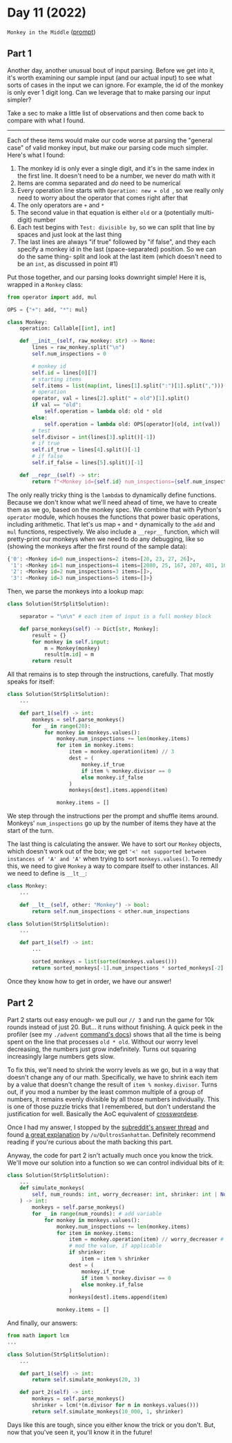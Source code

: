 # Day 11 (2022)

`Monkey in the Middle` ([prompt](https://adventofcode.com/2022/day/11))

## Part 1

Another day, another unusual bout of input parsing. Before we get into it, it's worth examining our sample input (and our actual input) to see what sorts of cases in the input we can ignore. For example, the id of the monkey is only ever 1 digit long. Can we leverage that to make parsing our input simpler?

Take a sec to make a little list of observations and then come back to compare with what I found.

---

Each of these items would make our code worse at parsing the "general case" of valid monkey input, but make our parsing code much simpler. Here's what I found:

1. The monkey id is only ever a single digit, and it's in the same index in the first line. It doesn't need to be a number, we never do math with it
2. Items are comma separated and _do_ need to be numerical
3. Every operation line starts with `Operation: new = old `, so we really only need to worry about the operator that comes right after that
4. The only operators are `+` and `*`
5. The second value in that equation is either `old` or a (potentially multi-digit) number
6. Each test begins with `Test: divisible by`, so we can split that line by spaces and just look at the last thing
7. The last lines are always "if true" followed by "if false", and they each specify a monkey id in the last (space-separated) position. So we can do the same thing- split and look at the last item (which doesn't need to be an `int`, as discussed in point #1)

Put those together, and our parsing looks downright simple! Here it is, wrapped in a `Monkey` class:

```py
from operator import add, mul

OPS = {"+": add, "*": mul}

class Monkey:
    operation: Callable[[int], int]

    def __init__(self, raw_monkey: str) -> None:
        lines = raw_monkey.split("\n")
        self.num_inspections = 0

        # monkey id
        self.id = lines[0][7]
        # starting items
        self.items = list(map(int, lines[1].split(":")[1].split(",")))
        # operation
        operator, val = lines[2].split(" = old")[1].split()
        if val == "old":
            self.operation = lambda old: old * old
        else:
            self.operation = lambda old: OPS[operator](old, int(val))
        # test
        self.divisor = int(lines[3].split()[-1])
        # if true
        self.if_true = lines[4].split()[-1]
        # if false
        self.if_false = lines[5].split()[-1]

    def __repr__(self) -> str:
        return f"<Monkey id={self.id} num_inspections={self.num_inspections} items={self.items}>"
```

The only really tricky thing is the `lambda`s to dynamically define functions. Because we don't know what we'll need ahead of time, we have to create them as we go, based on the monkey spec. We combine that with Python's `operator` module, which houses the functions that power basic operations, including arithmetic. That let's us map `+` and `*` dynamically to the `add` and `mul` functions, respectively. We also include a `__repr__` function, which will pretty-print our monkeys when we need to do any debugging, like so (showing the monkeys after the first round of the sample data):

```py
{'0': <Monkey id=0 num_inspections=2 items=[20, 23, 27, 26]>,
 '1': <Monkey id=1 num_inspections=4 items=[2080, 25, 167, 207, 401, 1046]>,
 '2': <Monkey id=2 num_inspections=3 items=[]>,
 '3': <Monkey id=3 num_inspections=5 items=[]>}
```

Then, we parse the monkeys into a lookup map:

```py
class Solution(StrSplitSolution):

    separator = "\n\n" # each item of input is a full monkey block

    def parse_monkeys(self) -> Dict[str, Monkey]:
        result = {}
        for monkey in self.input:
            m = Monkey(monkey)
            result[m.id] = m
        return result
```

All that remains is to step through the instructions, carefully. That mostly speaks for itself:

```py
class Solution(StrSplitSolution):
    ...

    def part_1(self) -> int:
        monkeys = self.parse_monkeys()
        for _ in range(20):
            for monkey in monkeys.values():
                monkey.num_inspections += len(monkey.items)
                for item in monkey.items:
                    item = monkey.operation(item) // 3
                    dest = (
                        monkey.if_true
                        if item % monkey.divisor == 0
                        else monkey.if_false
                    )
                    monkeys[dest].items.append(item)

                monkey.items = []
```

We step through the instructions per the prompt and shuffle items around. Monkeys' `num_inspections` go up by the number of items they have at the start of the turn.

The last thing is calculating the answer. We have to sort our `Monkey` objects, which doesn't work out of the box; we get `'<' not supported between instances of 'A' and 'A'` when trying to sort `monkeys.values()`. To remedy this, we need to give `Monkey` a way to compare itself to other instances. All we need to define is `__lt__`:

```py
class Monkey:
    ...

    def __lt__(self, other: "Monkey") -> bool:
        return self.num_inspections < other.num_inspections

class Solution(StrSplitSolution):
    ...

    def part_1(self) -> int:
        ...

        sorted_monkeys = list(sorted(monkeys.values()))
        return sorted_monkeys[-1].num_inspections * sorted_monkeys[-2].num_inspections
```

Once they know how to get in order, we have our answer!

## Part 2

Part 2 starts out easy enough- we pull our `// 3` and run the game for 10k rounds instead of just 20. But... it runs without finishing. A quick peek in the profiler (see my `./advent` [command's docs](https://github.com/xavdid/advent-of-code/#advent)) shows that all the time is being spent on the line that processes `old * old`. Without our worry level decreasing, the numbers just grow indefinitely. Turns out squaring increasingly large numbers gets slow.

To fix this, we'll need to shrink the worry levels as we go, but in a way that doesn't change any of our math. Specifically, we have to shrink each item by a value that doesn't change the result of `item % monkey.divisor`. Turns out, if you mod a number by the least common multiple of a group of numbers, it remains evenly divisible by all those numbers individually. This is one of those puzzle tricks that I remembered, but don't understand the justification for well. Basically the AoC equivalent of [crosswordese](https://en.wikipedia.org/wiki/Crosswordese).

Once I had my answer, I stopped by the [subreddit's answer thread](https://old.reddit.com/r/adventofcode/comments/zifqmh/2022_day_11_solutions/) and found [a great explanation](https://old.reddit.com/r/adventofcode/comments/zifqmh/2022_day_11_solutions/izrrnr3/) by `/u/QultrosSanhattan`. Definitely recommend reading if you're curious about the math backing this part.

Anyway, the code for part 2 isn't actually much once you know the trick. We'll move our solution into a function so we can control individual bits of it:

```py
class Solution(StrSplitSolution):
    ...
    def simulate_monkeys(
        self, num_rounds: int, worry_decreaser: int, shrinker: int | None = None
    ) -> int:
        monkeys = self.parse_monkeys()
        for _ in range(num_rounds): # add variable
            for monkey in monkeys.values():
                monkey.num_inspections += len(monkey.items)
                for item in monkey.items:
                    item = monkey.operation(item) // worry_decreaser # add variable
                    # mod the value, if applicable
                    if shrinker:
                        item = item % shrinker
                    dest = (
                        monkey.if_true
                        if item % monkey.divisor == 0
                        else monkey.if_false
                    )
                    monkeys[dest].items.append(item)

                monkey.items = []
```

And finally, our answers:

```py
from math import lcm
...

class Solution(StrSplitSolution):
    ...

    def part_1(self) -> int:
        return self.simulate_monkeys(20, 3)

    def part_2(self) -> int:
        monkeys = self.parse_monkeys()
        shrinker = lcm(*(m.divisor for m in monkeys.values()))
        return self.simulate_monkeys(10_000, 1, shrinker)
```

Days like this are tough, since you either know the trick or you don't. But, now that you've seen it, you'll know it in the future!
